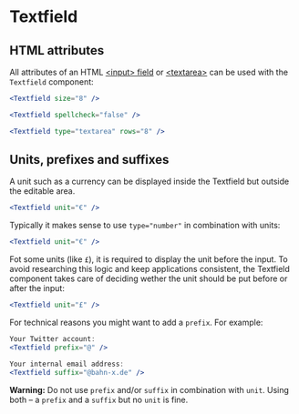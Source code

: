 # Textfield

## HTML attributes

All attributes of an HTML [\<input\> field](https://developer.mozilla.org/en-US/docs/Web/HTML/Element/input#Attributes) or [\<textarea\>](https://developer.mozilla.org/en-US/docs/Web/HTML/Element/textarea#Attributes) can be used with the `Textfield` component:

```jsx
<Textfield size="8" />
```

```jsx
<Textfield spellcheck="false" />
```

```jsx
<Textfield type="textarea" rows="8" />
```

## Units, prefixes and suffixes

A unit such as a currency can be displayed inside the Textfield but outside the editable area.

```jsx
<Textfield unit="€" />
```

Typically it makes sense to use `type="number"` in combination with units:

```jsx
<Textfield unit="€" />
```

Fot some units (like `£`), it is required to display the unit before the input. To avoid researching this logic and keep applications consistent, the Textfield component takes care of deciding wether the unit should be put before or after the input:

```jsx
<Textfield unit="£" />
```

For technical reasons you might want to add a `prefix`. For example:

```jsx
Your Twitter account:
<Textfield prefix="@" />
```

```jsx
Your internal email address:
<Textfield suffix="@bahn-x.de" />
```

**Warning:** Do not use `prefix` and/or `suffix` in combination with `unit`. Using both – a `prefix` and a `suffix` but no `unit` is fine.